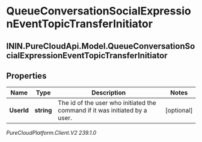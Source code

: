 # QueueConversationSocialExpressionEventTopicTransferInitiator

## ININ.PureCloudApi.Model.QueueConversationSocialExpressionEventTopicTransferInitiator

## Properties

|Name | Type | Description | Notes|
|------------ | ------------- | ------------- | -------------|
| **UserId** | **string** | The id of the user who initiated the command if it was initiated by a user. | [optional] |



_PureCloudPlatform.Client.V2 239.1.0_
